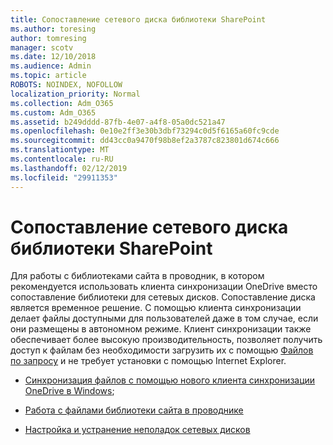 ```yaml
---
title: Сопоставление сетевого диска библиотеки SharePoint
ms.author: toresing
author: tomresing
manager: scotv
ms.date: 12/10/2018
ms.audience: Admin
ms.topic: article
ROBOTS: NOINDEX, NOFOLLOW
localization_priority: Normal
ms.collection: Adm_O365
ms.custom: Adm_O365
ms.assetid: b249dddd-87fb-4e07-a4f8-05a0dc521a47
ms.openlocfilehash: 0e10e2ff3e30b3dbf73294c0d5f6165a60fc9cde
ms.sourcegitcommit: dd43cc0a9470f98b8ef2a3787c823801d674c666
ms.translationtype: MT
ms.contentlocale: ru-RU
ms.lasthandoff: 02/12/2019
ms.locfileid: "29911353"
---
```

# <a name="map-a-sharepoint-library-to-a-network-drive"></a>Сопоставление сетевого диска библиотеки SharePoint

Для работы с библиотеками сайта в проводник, в котором рекомендуется использовать клиента синхронизации OneDrive вместо сопоставление библиотеки для сетевых дисков. Сопоставление диска является временное решение. С помощью клиента синхронизации делает файлы доступными для пользователей даже в том случае, если они размещены в автономном режиме. Клиент синхронизации также обеспечивает более высокую производительность, позволяет получить доступ к файлам без необходимости загрузить их с помощью [Файлов по запросу](https://support.office.com/article/Learn-about-OneDrive-Files-On-Demand-0E6860D3-D9F3-4971-B321-7092438FB38E) и не требует установки с помощью Internet Explorer. 
  
- [Синхронизация файлов с помощью нового клиента синхронизации OneDrive в Windows](https://go.microsoft.com/fwlink/?linkid=866427);
    
- [Работа с файлами библиотеки сайта в проводнике](https://go.microsoft.com/fwlink/?linkid=866291)
    
- [Настройка и устранение неполадок сетевых дисков](https://support.microsoft.com/kb/2616712)
    


